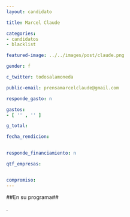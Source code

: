 ```yaml
---
layout: candidato

title: Marcel Claude

categories: 
- candidatos
- blacklist

featured-image: ../../images/post/claude.png

gender: f

c_twitter: todosalamoneda

public-email: prensamarcelclaude@gmail.com

responde_gasto: n

gastos:
- [ '' , '' ]

g_total:

fecha_rendicion:

 
responde_financiamiento: n

qtf_empresas:


compromiso:
---
```

##En su programa##

.

